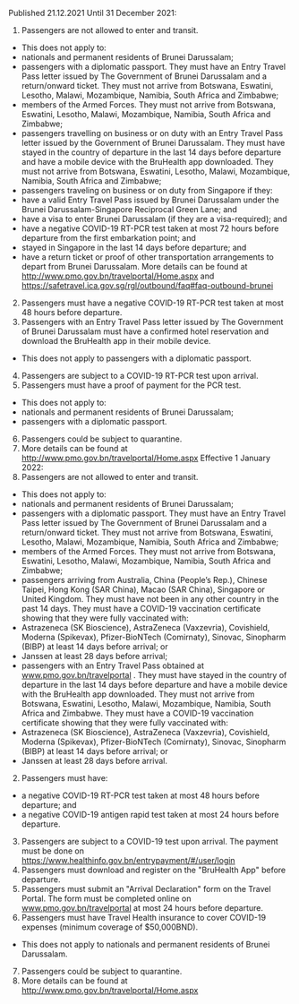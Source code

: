 Published 21.12.2021
Until 31 December 2021:
1. Passengers are not allowed to enter and transit.
- This does not apply to:
- nationals and permanent residents of Brunei Darussalam;
- passengers with a diplomatic passport. They must have an Entry Travel Pass letter issued by The Government of Brunei Darussalam and a return/onward ticket. They must not arrive from Botswana, Eswatini, Lesotho, Malawi, Mozambique, Namibia, South Africa and Zimbabwe;
- members of the Armed Forces. They must not arrive from Botswana, Eswatini, Lesotho, Malawi, Mozambique, Namibia, South Africa and Zimbabwe;
- passengers travelling on business or on duty with an Entry Travel Pass letter issued by the Government of Brunei Darussalam. They must have stayed in the country of departure in the last 14 days before departure and have a mobile device with the BruHealth app downloaded. They must not arrive from Botswana, Eswatini, Lesotho, Malawi, Mozambique, Namibia, South Africa and Zimbabwe;
- passengers traveling on business or on duty from Singapore if they:
- have a valid Entry Travel Pass issued by Brunei Darussalam under the Brunei Darussalam-Singapore Reciprocal Green Lane; and
- have a visa to enter Brunei Darussalam (if they are a visa-required); and
- have a negative COVID-19 RT-PCR test taken at most 72 hours before departure from the first embarkation point; and
- stayed in Singapore in the last 14 days before departure; and
- have a return ticket or proof of other transportation arrangements to depart from Brunei Darussalam.
More details can be found at <a href="http://www.pmo.gov.bn/travelportal/Home.aspx">http://www.pmo.gov.bn/travelportal/Home.aspx</a> and <a href="https://safetravel.ica.gov.sg/rgl/outbound/faq#faq-outbound-brunei">https://safetravel.ica.gov.sg/rgl/outbound/faq#faq-outbound-brunei</a>
2. Passengers must have a negative COVID-19 RT-PCR test taken at most 48 hours before departure.
3. Passengers with an Entry Travel Pass letter issued by The Government of Brunei Darussalam must have a confirmed hotel reservation and download the BruHealth app in their mobile device.
- This does not apply to passengers with a diplomatic passport.
4. Passengers are subject to a COVID-19 RT-PCR test upon arrival.
5. Passengers must have a proof of payment for the PCR test.
- This does not apply to:
- nationals and permanent residents of Brunei Darussalam;
- passengers with a diplomatic passport.
6. Passengers could be subject to quarantine.
7. More details can be found at <a href="http://www.pmo.gov.bn/travelportal/Home.aspx">http://www.pmo.gov.bn/travelportal/Home.aspx</a>
Effective 1 January 2022:
1. Passengers are not allowed to enter and transit.
- This does not apply to:
- nationals and permanent residents of Brunei Darussalam;
- passengers with a diplomatic passport. They must have an Entry Travel Pass letter issued by The Government of Brunei Darussalam and a return/onward ticket. They must not arrive from Botswana, Eswatini, Lesotho, Malawi, Mozambique, Namibia, South Africa and Zimbabwe;
- members of the Armed Forces. They must not arrive from Botswana, Eswatini, Lesotho, Malawi, Mozambique, Namibia, South Africa and Zimbabwe;
- passengers arriving from Australia, China (People’s Rep.), Chinese Taipei, Hong Kong (SAR China), Macao (SAR China), Singapore or United Kingdom. They must have not been in any other country in the past 14 days. They must have a COVID-19 vaccination certificate showing that they were fully vaccinated with:
- Astrazeneca (SK Bioscience), AstraZeneca (Vaxzevria), Covishield, Moderna (Spikevax), Pfizer-BioNTech (Comirnaty), Sinovac, Sinopharm (BIBP) at least 14 days before arrival; or
- Janssen at least 28 days before arrival;
- passengers with an Entry Travel Pass obtained at <a href="http://www.pmo.gov.bn/travelportal">www.pmo.gov.bn/travelportal</a> . They must have stayed in the country of departure in the last 14 days before departure and have a mobile device with the BruHealth app downloaded. They must not arrive from Botswana, Eswatini, Lesotho, Malawi, Mozambique, Namibia, South Africa and Zimbabwe. They must have a COVID-19 vaccination certificate showing that they were fully vaccinated with:
- Astrazeneca (SK Bioscience), AstraZeneca (Vaxzevria), Covishield, Moderna (Spikevax), Pfizer-BioNTech (Comirnaty), Sinovac, Sinopharm (BIBP) at least 14 days before arrival; or
- Janssen at least 28 days before arrival.
2. Passengers must have:
- a negative COVID-19 RT-PCR test taken at most 48 hours before departure; and
- a negative COVID-19 antigen rapid test taken at most 24 hours before departure.
3. Passengers are subject to a COVID-19 test upon arrival. The payment must be done on <a href="https://www.healthinfo.gov.bn/entrypayment/#/user/login">https://www.healthinfo.gov.bn/entrypayment/#/user/login</a>
4. Passengers must download and register on the "BruHealth App" before departure.
5. Passengers must submit an "Arrival Declaration" form on the Travel Portal. The form must be completed online on <a href="http://www.pmo.gov.bn/travelportal">www.pmo.gov.bn/travelportal</a> at most 24 hours before departure.
6. Passengers must have Travel Health insurance to cover COVID-19 expenses (minimum coverage of $50,000BND).
- This does not apply to nationals and permanent residents of Brunei Darussalam.
7. Passengers could be subject to quarantine.
8. More details can be found at <a href="http://www.pmo.gov.bn/travelportal/Home.aspx">http://www.pmo.gov.bn/travelportal/Home.aspx</a>